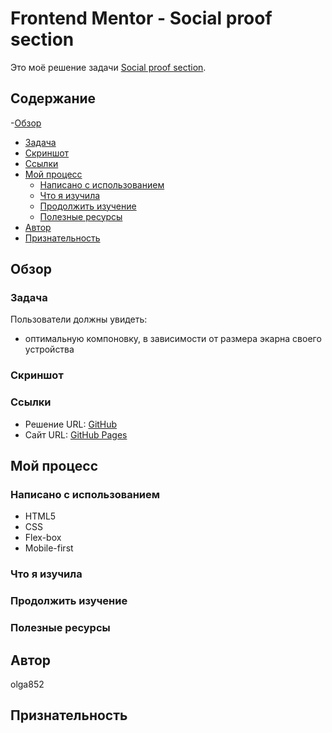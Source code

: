 # Frontend Mentor - Social proof section

Это моё решение задачи [Social proof section](https://www.frontendmentor.io/challenges/social-proof-section-6e0qTv_bA).

## Содержание

-[Обзор](#обзор)
  - [Задача](#задача)
  - [Скриншот](#скриншот)
  - [Ссылки](#ссылки)
- [Мой процесс](#мой-процесс)
  - [Написано с использованием](#написано-с-использованием)
  - [Что я изучила](#что-я-изучила)
  - [Продолжить изучение](#продолжить-изучение)
  - [Полезные ресурсы](#полезные-ресурсы)
- [Автор](#автор)
- [Признательность](#признательность)

## Обзор
### Задача

Пользователи должны увидеть:
- оптимальную компоновку, в зависимости от размера экарна своего устройства
### Скриншот
### Ссылки

- Решение URL: [GitHub](https://github.com/olga852/social-proof-section-my-solution)
- Сайт URL: [GitHub Pages ](https://olga852.github.io/social-proof-section-my-solution/)

## Мой процесс
### Написано с использованием
- HTML5
- CSS
- Flex-box
- Mobile-first
### Что я изучила
### Продолжить изучение
### Полезные ресурсы
## Автор

olga852

## Признательность